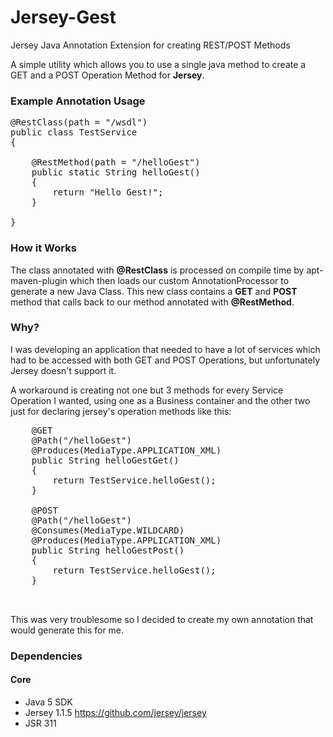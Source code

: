 Jersey-Gest
===========

Jersey Java Annotation Extension for creating REST/POST Methods

A simple utility which allows you to use a single java method to create 
a GET and a POST Operation Method for **Jersey**.

### Example Annotation Usage ###
<pre>
@RestClass(path = "/wsdl")
public class TestService
{

    @RestMethod(path = "/helloGest")
    public static String helloGest()
    {
        return "<xml>Hello Gest!</xml>";
    }

}
</pre>


### How it Works  ###

The class annotated with **@RestClass** is processed on compile time by apt-maven-plugin 
which then loads our custom AnnotationProcessor to generate a new Java Class. This
new class contains a **GET** and **POST** method that calls back to our method annotated with
**@RestMethod**.


### Why? ###
I was developing an application that needed to have a lot of services which had
to be accessed with both GET and POST Operations, but unfortunately Jersey doesn't 
support it. 

A workaround is creating not one but 3 methods for every Service 
Operation I wanted, using one as a Business container and the other two just for
declaring jersey's operation methods like this:

<pre>
    @GET
    @Path("/helloGest")
    @Produces(MediaType.APPLICATION_XML)
    public String helloGestGet()
    {
        return TestService.helloGest();
    }

    @POST
    @Path("/helloGest")
    @Consumes(MediaType.WILDCARD)
    @Produces(MediaType.APPLICATION_XML)
    public String helloGestPost()
    {
        return TestService.helloGest();
    }
    
    
</pre>
This was very troublesome so I decided to create my own annotation that would 
generate this for me.


### Dependencies ###

#### Core ####
* Java 5 SDK 
* Jersey 1.1.5 <https://github.com/jersey/jersey>
* JSR 311 

